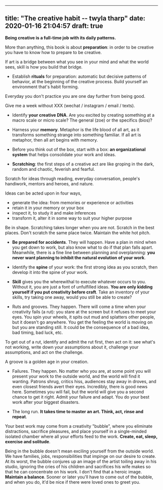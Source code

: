 
---
title: "The creative habit -- twyla tharp"
date: 2020-01-16 21:04:57
draft: true
---


**Being creative is a full-time job with its daily patterns.**

More than anything, this book is about **preparation**: in order to be creative you have to know how to prepare to be creative.

If art is a bridge between what you see in your mind and what the world sees, skill is how you build that bridge.

* Establish **rituals** for preparation: automatic but decisive patterns of behavior, at the beginning of the creative process. Build yourself an environment that's habit forming.

Everyday you don't practice you are one day further from being good.

Give me a week without XXX (wechat / instagram / email / texts).

* Identify **your creative DNA**. Are you excited by creating something at a macro scale or micro scale? The general (zoe) or the specifics (bios)?

* Harness your **memory**. Metaphor is the life blood of all art, as it transforms something strange into something familiar. If all art is metaphor, then all art begins with memory.

* Before you think out of the box, start with a box: **an organizational system** that helps consolidate your work and ideas.

* **Scratching**: the first steps of a creative act are like groping in the dark, random and chaotic, feverish and fearful.

Scratch for ideas through reading, everyday conversation, people's handiwork, mentors and heroes, and nature.

Ideas can be acted upon in four ways,
* generate the idea: from memories or experience or activities
* retain it in your memory or your box
* inspect it, to study it and make inferences
* transform it, alter it in some way to suit your higher purpose

Be in shape. Scratching takes longer when you are not.
Scratch in the best places.
Don't scratch the same place twice.
Maintain the white hot pitch.

* **Be prepared for accidents**. They will happen. Have a plan in mind when you get down to work, but also know what to do if that plan falls apart. Meanwhile, there is a fine line between planning and overplanning: **you never want planning to inhibit the natural evolution of your work**.

* Identify the **spine** of your work: the first strong idea as you scratch, then develop it into the spine of your work.

* **Skill** gives you the wherewithal to execute whatever occurs to you. Without it, you are just a font of unfulfilled ideas. **You are only kidding yourself if you put creativity before craft**. Take an inventory of your skills, try taking one away, would you still be able to create?

* Ruts and grooves. They happen. There will come a time when your creativity fails (a rut): you stare at the screen but it refuses to meet your eyes. You spin your wheels, it spits out mud and splatters other people, but it doesn't go anywhere. You get the feeling the world is moving on but you are standing still. It could be the consequence of a bad idea, bad timing, bad luck, etc.

To get out of a rut, identify and admit the rut first, then act on it: see what's not working, write down your assumptions about it, challenge your assumptions, and act on the challenge.

A groove is a golden age in your creation. 

* Failures. They happen. No matter who you are, at some point you will present your work to the outside world, and the world will find it wanting. Patrons shrug, critics hiss, audiences stay away in droves, and even closest friends avert their eyes. Incredibly, there is good news here. Sometimes you will fail, but the world will give you a second chance to get it right.
Admit your failure and adapt. You do your best work after your biggest disasters.

* The long run. **It takes time to master an art. Think, act, rinse and repeat**.

Your best work may come from a creativity "bubble", where you eliminate distractions, sacrifice pleasures, and place yourself in a single-minded isolated chamber where all your efforts feed to the work.
**Create, eat, sleep, exercise and solitude**.

Being in the bubble doesn't mean exciling yourself from the outside world. We have families, jobs, responsibilities that impinge on our desire to create. At its worst, the bubble conjures up an image of the artist toiling away in his studio, ignoring the cries of his children and sacrifices his wife makes so that he can concentrate on his work. I don't find that a heroic image.
**Maintain a balance**. Sooner or later you'll have to come out of the bubble, and when you do, it'd be nice if there were loved ones to greet you.
